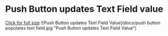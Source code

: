 # Push Button updates Text Field value

[Click for full size](https://raw.githubusercontent.com/dlcmh/macos-playground/push-button-updates-text-field-value/docs/push%20button%20populates%20text%20field.jpg)
![Push Button updates Text Field Value](docs/push button populates text field.jpg "Push Button updates Text Field Value")
